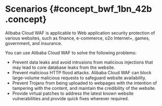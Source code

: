 # Scenarios {#concept_bwf_1bn_42b .concept}

Alibaba Cloud WAF is applicable to Web application security protection of various websites, such as finance, e-commerce, o2o Internet+, games, government, and insurance.

You can use Alibaba Cloud WAF to solve the following problems:

-   Prevent data leaks and avoid intrusions from malicious injections that may lead to core database leaks from the website.
-   Prevent malicious HTTP flood attacks. Alibaba Cloud WAF can block large-volume malicious requests to safeguard website availability.
-   Prevent Trojans from being uploaded to webpages with the intention of tampering with the content, and maintain the credibility of the website.
-   Provide virtual patches to address the latest known website vulnerabilities and provide quick fixes wherever required.

